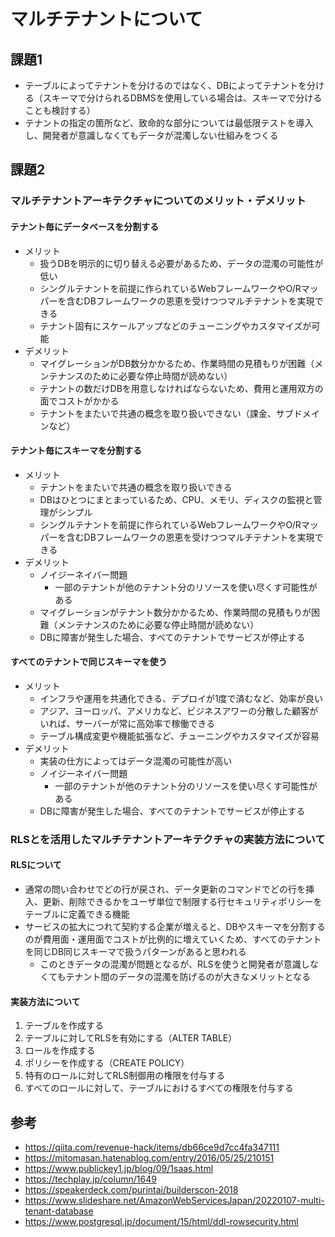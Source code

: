 # マルチテナントについて

## 課題1

- テーブルによってテナントを分けるのではなく、DBによってテナントを分ける（スキーマで分けられるDBMSを使用している場合は、スキーマで分けることも検討する）
- テナントの指定の箇所など、致命的な部分については最低限テストを導入し、開発者が意識しなくてもデータが混濁しない仕組みをつくる

## 課題2

### マルチテナントアーキテクチャについてのメリット・デメリット
#### テナント毎にデータベースを分割する
- メリット
    - 扱うDBを明示的に切り替える必要があるため、データの混濁の可能性が低い
    - シングルテナントを前提に作られているWebフレームワークやO/Rマッパーを含むDBフレームワークの恩恵を受けつつマルチテナントを実現できる
    - テナント固有にスケールアップなどのチューニングやカスタマイズが可能
- デメリット
    - マイグレーションがDB数分かかるため、作業時間の見積もりが困難（メンテナンスのために必要な停止時間が読めない）
    - テナントの数だけDBを用意しなければならないため、費用と運用双方の面でコストがかかる
    - テナントをまたいで共通の概念を取り扱いできない（課金、サブドメインなど）

#### テナント毎にスキーマを分割する
- メリット
    - テナントをまたいで共通の概念を取り扱いできる
    - DBはひとつにまとまっているため、CPU、メモリ、ディスクの監視と管理がシンプル
    - シングルテナントを前提に作られているWebフレームワークやO/Rマッパーを含むDBフレームワークの恩恵を受けつつマルチテナントを実現できる
- デメリット
    - ノイジーネイバー問題
        - 一部のテナントが他のテナント分のリソースを使い尽くす可能性がある
    - マイグレーションがテナント数分かかるため、作業時間の見積もりが困難（メンテナンスのために必要な停止時間が読めない）
    - DBに障害が発生した場合、すべてのテナントでサービスが停止する

#### すべてのテナントで同じスキーマを使う
- メリット
    - インフラや運用を共通化できる、デプロイが1度で済むなど、効率が良い
    - アジア、ヨーロッパ、アメリカなど、ビジネスアワーの分散した顧客がいれば、サーバーが常に高効率で稼働できる   
    - テーブル構成変更や機能拡張など、チューニングやカスタマイズが容易
- デメリット
    - 実装の仕方によってはデータ混濁の可能性が高い
    - ノイジーネイバー問題
        - 一部のテナントが他のテナント分のリソースを使い尽くす可能性がある
    - DBに障害が発生した場合、すべてのテナントでサービスが停止する

### RLSとを活用したマルチテナントアーキテクチャの実装方法について
#### RLSについて
- 通常の問い合わせでどの行が戻され、データ更新のコマンドでどの行を挿入、更新、削除できるかをユーザ単位で制限する行セキュリティポリシーをテーブルに定義できる機能
- サービスの拡大につれて契約する企業が増えると、DBやスキーマを分割するのが費用面・運用面でコストが比例的に増えていくため、すべてのテナントを同じDB同じスキーマで扱うパターンがあると思われる
    - このときデータの混濁が問題となるが、RLSを使うと開発者が意識しなくてもテナント間のデータの混濁を防げるのが大きなメリットとなる

#### 実装方法について
1. テーブルを作成する
2. テーブルに対してRLSを有効にする（ALTER TABLE）
3. ロールを作成する
4. ポリシーを作成する（CREATE POLICY）
5. 特有のロールに対してRLS制御用の権限を付与する
6. すべてのロールに対して、テーブルにおけるすべての権限を付与する


## 参考
- https://qiita.com/revenue-hack/items/db66ce9d7cc4fa347111
- https://mitomasan.hatenablog.com/entry/2016/05/25/210151
- https://www.publickey1.jp/blog/09/1saas.html
- https://techplay.jp/column/1649
- https://speakerdeck.com/purintai/builderscon-2018
- https://www.slideshare.net/AmazonWebServicesJapan/20220107-multi-tenant-database
- https://www.postgresql.jp/document/15/html/ddl-rowsecurity.html